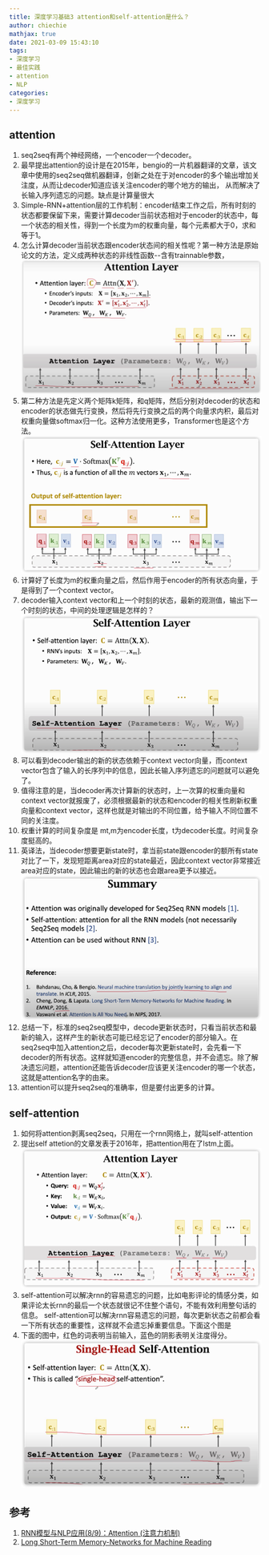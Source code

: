 ```yaml
---
title: 深度学习基础3 attention和self-attention是什么？
author: chiechie
mathjax: true
date: 2021-03-09 15:43:10
tags:
- 深度学习
- 最佳实践
- attention
- NLP
categories: 
- 深度学习
---
```



## attention
1. seq2seq有两个神经网络，一个encoder一个decoder。
1. 最早提出attention的设计是在2015年，bengio的一片机器翻译的文章，该文章中使用的seq2seq做机器翻译，创新之处在于对encoder的多个输出增加关注度，从而让decoder知道应该关注encoder的哪个地方的输出，
   从而解决了长输入序列遗忘的问题。缺点是计算量很大
2. Simple-RNN+attention层的工作机制：encoder结束工作之后，所有时刻的状态都要保留下来，需要计算decoder当前状态相对于encoder的状态中，每一个状态的相关性，得到一个长度为m的权重向量，每个元素都大于0，求和等于1。
3. 怎么计算decoder当前状态跟encoder状态间的相关性呢？第一种方法是原始论文的方法，定义成两种状态的非线性函数--含有trainnable参数，
![img_1.png](./img_1.png)
4. 第二种方法是先定义两个矩阵k矩阵，和q矩阵，然后分别对decoder的状态和encoder的状态做先行变换，然后将先行变换之后的两个向量求内积，最后对权重向量做softmax归一化。这种方法使用更多，Transformer也是这个方法。
   ![img_2.png](./img_2.png)
5. 计算好了长度为m的权重向量之后，然后作用于encoder的所有状态向量，于是得到了一个context vector。
6. decoder输入context vector和上一个时刻的状态，最新的观测值，输出下一个时刻的状态，中间的处理逻辑是怎样的？
   ![img_3.png](./img_3.png)
7. 可以看到decoder输出的新的状态依赖于context vector向量，而context vector包含了输入的长序列中的信息，因此长输入序列遗忘的问题就可以避免了。
8. 值得注意的是，当decoder再次计算新的状态时，上一次算的权重向量和context vector就报废了，必须根据最新的状态和encoder的相关性刷新权重向量和context vector，这样也就是对输出的不同位置，给予输入不同位置不同的关注度。
9. 权重计算的时间复杂度是 mt,m为encoder长度，t为decoder长度。时间复杂度挺高的。
10. 英译法，当decoder想要更新state时，拿当前state跟encoder的额所有state对比了一下，发现短距离area对应的state最近，因此context vector非常接近area对应的state，因此输出的新的状态也会跟area更予以接近。
    ![img_4.png](./img_4.png)
11. 总结一下，标准的seq2seq模型中，decode更新状态时，只看当前状态和最新的输入，这样产生的新状态可能已经忘记了encoder的部分输入。在seq2seq中加入attention之后，decoder每次更新state时，会先看一下decoder的所有状态。这样就知道encoder的完整信息，并不会遗忘。除了解决遗忘问题，attention还能告诉decoder应该更关注encoder的哪一个状态，这就是attention名字的由来。
12. attention可以提升seq2seq的准确率，但是要付出更多的计算。

## self-attention

1. 如何将attention剥离seq2seq，只用在一个rnn网络上，就叫self-attention
2. 提出self attetion的文章发表于2016年，把attention用在了lstm上面。
   ![img_5.png](./img_5.png)
3. self-attention可以解决rnn的容易遗忘的问题，比如电影评论的情感分类，如果评论太长rnn的最后一个状态就很记不住整个语句，不能有效利用整句话的信息。
self-attention可以解决rnn容易遗忘的问题，每次更新状态之前都会看一下所有状态的重要性，这样就不会遗忘掉重要信息。下面这个图是
4. 下面的图中，红色的词表明当前输入，蓝色的阴影表明关注度得分。
   ![img_6.png](./img_6.png)
   





## 参考
1. [RNN模型与NLP应用(8/9)：Attention (注意力机制)](https://www.youtube.com/watch?v=XhWdv7ghmQQ&t=183s)
2. [Long Short-Term Memory-Networks for Machine Reading](https://arxiv.org/abs/1601.06733)